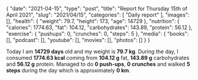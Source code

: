 {
    "date": "2021-04-15",
    "type": "post",
    "title": "Report for Thursday 15th of April 2021",
    "slug": "2021\/04\/15",
    "categories": [
        "Daily report"
    ],
    "images": [],
    "health": {
        "weight": 79.7,
        "height": 173,
        "age": 14729
    },
    "nutrition": {
        "calories": 1774.63,
        "fat": 104.12,
        "carbohydrates": 143.89,
        "protein": 56.12
    },
    "exercise": {
        "pushups": 0,
        "crunches": 0,
        "steps": 5
    },
    "media": {
        "books": [],
        "podcast": [],
        "youtube": [],
        "movies": [],
        "photos": []
    }
}

Today I am <strong>14729 days</strong> old and my weight is <strong>79.7 kg</strong>. During the day, I consumed <strong>1774.63 kcal</strong> coming from <strong>104.12 g</strong> fat, <strong>143.89 g</strong> carbohydrates and <strong>56.12 g</strong> protein. Managed to do <strong>0 push-ups</strong>, <strong>0 crunches</strong> and walked <strong>5 steps</strong> during the day which is approximately <strong>0 km</strong>.